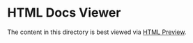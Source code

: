 # HTML Docs Viewer

The content in this directory is best viewed via [HTML
Preview](http://htmlpreview.github.io/?refer=index.html).
